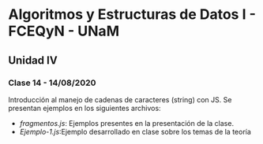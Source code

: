 # Algoritmos y Estructuras de Datos I - FCEQyN - UNaM

## Unidad IV

### Clase 14 - 14/08/2020

Introducción al manejo de cadenas de caracteres (string) con JS. Se presentan ejemplos en los siguientes archivos:

* _fragmentos.js_: Ejemplos presentes en la presentación de la clase.
* _Ejemplo-1.js_:Ejemplo desarrollado en clase sobre los temas de la teoría
